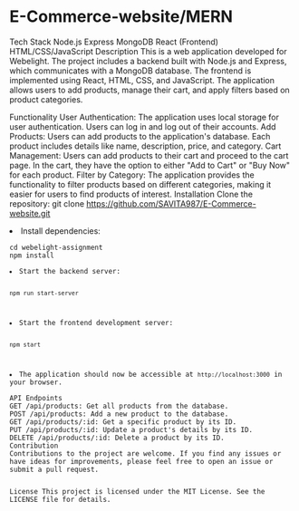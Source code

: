 # E-Commerce-website/MERN
Tech Stack
Node.js
Express
MongoDB
React (Frontend)
HTML/CSS/JavaScript
Description
This is a web application developed for Webelight. The project includes a backend built with Node.js and Express, which communicates with a MongoDB database. The frontend is implemented using React, HTML, CSS, and JavaScript. The application allows users to add products, manage their cart, and apply filters based on product categories.

Functionality
User Authentication: The application uses local storage for user authentication. Users can log in and log out of their accounts.
Add Products: Users can add products to the application's database. Each product includes details like name, description, price, and category.
Cart Management: Users can add products to their cart and proceed to the cart page. In the cart, they have the option to either "Add to Cart" or "Buy Now" for each product.
Filter by Category: The application provides the functionality to filter products based on different categories, making it easier for users to find products of interest.
Installation
Clone the repository:
git clone https://github.com/SAVITA987/E-Commerce-website.git
<li>Install dependencies:</li>
<pre><code>cd webelight-assignment
npm install

<li>Start the backend server:</li>
<pre><code>npm run start-server</code></pre>

<li>Start the frontend development server:</li>
<pre><code>npm start</code></pre>

<li>The application should now be accessible at <code>http://localhost:3000</code> in your browser.</li>
API Endpoints
GET /api/products: Get all products from the database.
POST /api/products: Add a new product to the database.
GET /api/products/:id: Get a specific product by its ID.
PUT /api/products/:id: Update a product's details by its ID.
DELETE /api/products/:id: Delete a product by its ID.
Contribution
Contributions to the project are welcome. If you find any issues or have ideas for improvements, please feel free to open an issue or submit a pull request.

License
This project is licensed under the MIT License. See the LICENSE file for details.
